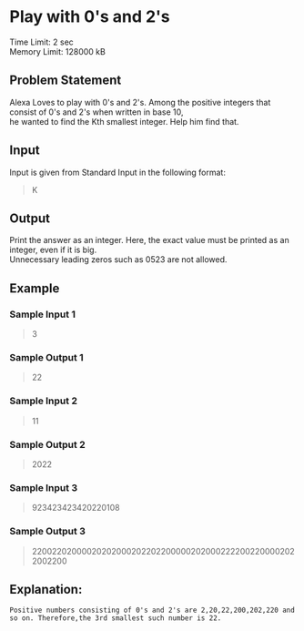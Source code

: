 # Play with 0's and 2's
Time Limit: 2 sec<br>
Memory Limit: 128000 kB
## Problem Statement
Alexa Loves to play with 0's and 2's. Among the positive integers that consist of 0's and 2's when written in base 10, <br>he wanted to find the Kth smallest integer. Help him find that.
## Input
Input is given from Standard Input in the following format:

> K
## Output
Print the answer as an integer.
Here, the exact value must be printed as an integer, even if it is big. <br>Unnecessary leading zeros such as 0523 are not allowed.
## Example
### Sample Input 1
> 3
### Sample Output 1
> 22

### Sample Input 2
> 11
### Sample Output 2
> 2022

### Sample Input 3
> 923423423420220108
### Sample Output 3
> 220022020000202020002022022000002020002222002200002022002200

## Explanation:
`Positive numbers consisting of 0's and 2's are 2,20,22,200,202,220 and so on. Therefore,the 3rd smallest such number is 22.`
